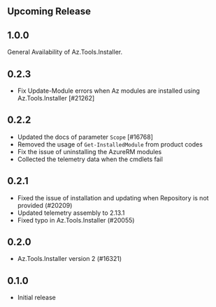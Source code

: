 ## Upcoming Release
## 1.0.0
General Availability of Az.Tools.Installer.

## 0.2.3
* Fix Update-Module errors when Az modules are installed using Az.Tools.Installer [#21262]

## 0.2.2
* Updated the docs of parameter `Scope` [#16768]
* Removed the usage of `Get-InstalledModule` from product codes
* Fix the issue of uninstalling the AzureRM modules
* Collected the telemetry data when the cmdlets fail

## 0.2.1
* Fixed the issue of installation and updating when Repository is not provided (#20209)
* Updated telemetry assembly to 2.13.1
* Fixed typo in Az.Tools.Installer (#20055)

## 0.2.0
* Az.Tools.Installer version 2 (#16321)

## 0.1.0
* Initial release
